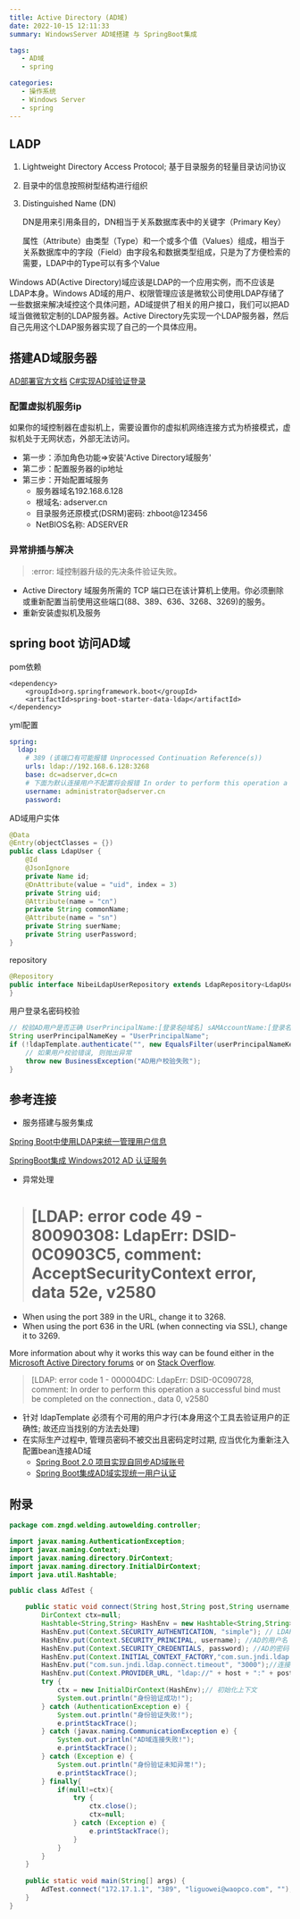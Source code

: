 ```yaml
---
title: Active Directory (AD域)
date: 2022-10-15 12:11:33
summary: WindowsServer AD域搭建 与 SpringBoot集成

tags:
   - AD域
   - spring

categories:
   - 操作系统
   - Windows Server
   - spring
---
```

  
## LADP

1. Lightweight Directory Access Protocol; 基于目录服务的轻量目录访问协议

2. 目录中的信息按照树型结构进行组织

3. Distinguished Name (DN)

   DN是用来引用条目的，DN相当于关系数据库表中的关键字（Primary Key）

   属性（Attribute）由类型（Type）和一个或多个值（Values）组成，相当于关系数据库中的字段（Field）由字段名和数据类型组成，只是为了方便检索的需要，LDAP中的Type可以有多个Value

Windows AD(Active Directory)域应该是LDAP的一个应用实例，而不应该是LDAP本身。Windows AD域的用户、权限管理应该是微软公司使用LDAP存储了一些数据来解决域控这个具体问题，AD域提供了相关的用户接口，我们可以把AD域当做微软定制的LDAP服务器。Active Directory先实现一个LDAP服务器，然后自己先用这个LDAP服务器实现了自己的一个具体应用。

## 搭建AD域服务器

[AD部署官方文档](https://docs.microsoft.com/zh-cn/windows-server/identity/ad-ds/deploy/ad-ds-deployment)
[C#实现AD域验证登录](https://www.cnblogs.com/BugBrother/p/6760504.html)

### 配置虚拟机服务ip

如果你的域控制器在虚拟机上，需要设置你的虚拟机网络连接方式为桥接模式，虚拟机处于无网状态，外部无法访问。

+ 第一步：添加角色功能=>安装'Active Directory域服务'
+ 第二步：配置服务器的ip地址
+ 第三步：开始配置域服务
  - 服务器域名192.168.6.128 
  - 根域名: adserver.cn
  - 目录服务还原模式(DSRM)密码:  zhboot@123456 
  - NetBIOS名称: ADSERVER

### 异常排插与解决

> :error: 域控制器升级的先决条件验证失败。
+ Active Directory 域服务所需的 TCP 端口已在该计算机上使用。你必须删除或重新配置当前使用这些端口(88、389、636、3268、3269)的服务。
+ 重新安装虚拟机及服务

## spring boot 访问AD域
pom依赖

```pom
<dependency>
	<groupId>org.springframework.boot</groupId>
	<artifactId>spring-boot-starter-data-ldap</artifactId>
</dependency>
```

yml配置

```yaml
spring:
  ldap:
    # 389 (该端口有可能报错 Unprocessed Continuation Reference(s))
    urls: ldap://192.168.6.128:3268
    base: dc=adserver,dc=cn
    # 下面为默认连接用户不配置将会报错 In order to perform this operation a successful bind must be completed on the connection.
    username: administrator@adserver.cn
    password: 
```

AD域用户实体

```java
@Data
@Entry(objectClasses = {})
public class LdapUser {
    @Id
    @JsonIgnore
    private Name id;
    @DnAttribute(value = "uid", index = 3)
    private String uid;
    @Attribute(name = "cn")
    private String commonName;
    @Attribute(name = "sn")
    private String suerName;
    private String userPassword;
}
```

repository
```java
@Repository
public interface NibeiLdapUserRepository extends LdapRepository<LdapUser> {
}
```
用户登录名密码校验

```java
// 校验AD用户是否正确 UserPrincipalName:[登录名@域名] sAMAccountName:[登录名]
String userPrincipalNameKey = "UserPrincipalName";
if (!ldapTemplate.authenticate("", new EqualsFilter(userPrincipalNameKey, ldapUserLogin.getUsername()).toString(), ldapUserLogin.getPassword())) {
	// 如果用户校验错误, 则抛出异常
    throw new BusinessException("AD用户校验失败");
}
```

## 参考连接

+ 服务搭建与服务集成

[Spring Boot中使用LDAP来统一管理用户信息](https://blog.csdn.net/HD243608836/article/details/120068640)

[SpringBoot集成 Windows2012 AD 认证服务](https://blog.csdn.net/jianxia801/article/details/88883874)

+ 异常处理

> # [LDAP: error code 49 - 80090308: LdapErr: DSID-0C0903C5, comment: AcceptSecurityContext error, data 52e, v2580

- When using the port 389 in the URL, change it to 3268.
- When using the port 636 in the URL (when connecting via SSL), change it to 3269.

More information about why it works this way can be found either in the [Microsoft Active Directory forums](https://social.technet.microsoft.com/Forums/en-US/e52b9154-b93a-4a3b-b6f2-0285f932da14/389-and-3268-port-difference?forum=winserverDS) or on [Stack Overflow](https://stackoverflow.com/questions/16412236/how-to-resolve-javax-naming-partialresultexception).

> [LDAP: error code 1 - 000004DC: LdapErr: DSID-0C090728, comment: In order to perform this operation a successful bind must be completed on the connection., data 0, v2580

+ 针对 ldapTemplate 必须有个可用的用户才行(本身用这个工具去验证用户的正确性; 故还应当找别的方法去处理)
+ 在实际生产过程中, 管理员密码不被交出且密码定时过期, 应当优化为重新注入配置bean连接AD域
  - [Spring Boot 2.0 项目实现自同步AD域账号](https://blog.csdn.net/weixin_34124577/article/details/92443749)
  - [Spring Boot集成AD域实现统一用户认证](https://blog.csdn.net/garyond/article/details/80224221)

## 附录

```java
package com.zngd.welding.autowelding.controller;

import javax.naming.AuthenticationException;
import javax.naming.Context;
import javax.naming.directory.DirContext;
import javax.naming.directory.InitialDirContext;
import java.util.Hashtable;

public class AdTest {

    public static void connect(String host,String post,String username,String password) {
        DirContext ctx=null;
        Hashtable<String,String> HashEnv = new Hashtable<String,String>();
        HashEnv.put(Context.SECURITY_AUTHENTICATION, "simple"); // LDAP访问安全级别(none,simple,strong)
        HashEnv.put(Context.SECURITY_PRINCIPAL, username); //AD的用户名
        HashEnv.put(Context.SECURITY_CREDENTIALS, password); //AD的密码
        HashEnv.put(Context.INITIAL_CONTEXT_FACTORY,"com.sun.jndi.ldap.LdapCtxFactory"); // LDAP工厂类
        HashEnv.put("com.sun.jndi.ldap.connect.timeout", "3000");//连接超时设置为3秒
        HashEnv.put(Context.PROVIDER_URL, "ldap://" + host + ":" + post);// 默认端口389
        try {
            ctx = new InitialDirContext(HashEnv);// 初始化上下文
            System.out.println("身份验证成功!");
        } catch (AuthenticationException e) {
            System.out.println("身份验证失败!");
            e.printStackTrace();
        } catch (javax.naming.CommunicationException e) {
            System.out.println("AD域连接失败!");
            e.printStackTrace();
        } catch (Exception e) {
            System.out.println("身份验证未知异常!");
            e.printStackTrace();
        } finally{
            if(null!=ctx){
                try {
                    ctx.close();
                    ctx=null;
                } catch (Exception e) {
                    e.printStackTrace();
                }
            }
        }
    }
    
    public static void main(String[] args) {
        AdTest.connect("172.17.1.1", "389", "liguowei@waopco.com", "");
    }
}
```

